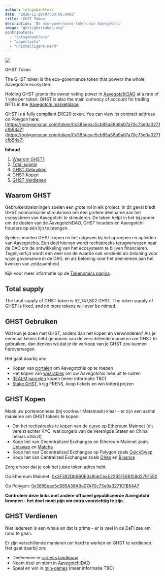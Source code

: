 ```yaml
---
author: letsgobankless
date: '2020-11-28T07:00:00.000Z'
title: 'GHST Token'
description: 'De eco-governance-token van Aavegotchi'
image: "ghst/ghsttoken.svg"
contributors:
  - "letsgobankless"
  - "appellants"
  - "unintelligent-nerd"
---
```


<div class="headerImageContainer">
<img class="headerImage" src="/ghst/ghst.gif">
<p class="headerImageText">GHST Token</p>
</div>

The GHST token is the eco-governance token that powers the whole Aavegotchi ecosystem.

Holding GHST grants the owner voting power in [AavegotchiDAO](/dao) at a rate of 1 vote per token. GHST is also the main currency of account for trading NFTs in the [Aavegotchi marketplace](/marketplace).

GHST is a fully compliant ERC20 token. You can view its contract address on Polygon here: [https://polygonscan.com/token/0x385eeac5cb85a38a9a07a70c73e0a3271cfb54a7](https://polygonscan.com/token/0x385eeac5cb85a38a9a07a70c73e0a3271cfb54a7)

<div class="contentsBox">

**Inhoud**

<ol>
<li><a href=#why-ghst>Waarom GHST?</a></li>
<li><a href=#total-supply>Total supply</a></li>
<li><a href=#using-ghst>GHST Gebruiken</a></li>
<li><a href=#buying-ghst>GHST Kopen</a></li>
<li><a href=#earning-ghst>GHST Verdienen</a></li>
</ol>

</div>

## Waarom GHST
Gebruikersbeloningen spelen een grote rol in elk project. In dit geval biedt GHST economische stimulansen om een grotere deelname aan het ecosysteem van Aavegotchi te stimuleren. De token helpt in het bijzonder om de doelen van de AavegotchiDAO, GHST houders en Aavegotchi houders op één lijn te brengen.

Spelers moeten GHST kopen en het uitgeven bij het oproepen en opleiden van Aavegotchis. Een deel hiervan wordt rechtstreeks terugverwezen naar de DAO om de ontwikkeling van het ecosysteem te blijven financieren. Tegelijkertijd wordt een deel van de waarde ook verdeeld als beloning voor wijze governance in de DAO, en als beloning voor het deelnemen aan het kweken van zeldzaamheid.

Kijk voor meer informatie op de [Tokenomics pagina](/tokenomics).

## Total supply

The total supply of GHST token is 52,747,802 GHST. The token supply of GHST is fixed, and no more tokens will ever be minted.

## GHST Gebruiken
Wat kun je doen met GHST, anders dan het kopen en verwonderen? Als je eenmaal kennis hebt genomen van de verschillende manieren om GHST te gebruiken, dan denken wij dat je de verkoop van je GHST zou kunnen heroverwegen.

Het gaat daarbij om:

* Kopen van [portalen](/portals) om Aavegotchis op te roepen
* Het kopen van [wearables](/wearables) om uw Aavegotchis mee uit te rusten
* [REALM parcelen](/metaverse) kopen (meer informatie TBC)
* [Stake GHST](/staking), krijg FRENS, koop tickets en win lotterij prijzen

## GHST Kopen
Maak uw portemonnees (bij voorkeur Metamask) klaar - er zijn een aantal manieren om GHST tokens te kopen:

* Om het rechtstreeks te kopen van de [curve](/curve) op Ethereum Mainnet (dit vereist echter KYC, wat burgers van de Verenigde Staten en China helaas uitsluit)
* Koop het van Decentralized Exchanges on Ethereum Mainnet zoals [Uniswap](https://app.uniswap.org/#/swap?inputCurrency=ETH&outputCurrency=0x3f382dbd960e3a9bbceae22651e88158d2791550) en [Matcha](https://matcha.xyz/markets/GHST)
* Koop het van Decentralized Exchanges op Polygon zoals [QuickSwap](https://quickswap.exchange/#/swap?outputCurrency=0x385eeac5cb85a38a9a07a70c73e0a3271cfb54a7)
* Koop het van Centralized Exchanges zoals [OKex](https://www.okex.com/spot/trade/ghst-eth#type=1) en [Binance](https://www.binance.com/en/trade/GHST_ETH?layout=pro)

Zorg ervoor dat je ook het juiste token adres hebt.

Op Ethereum Mainnet: [0x3F382Db960E3a9bbCeaE22651E88158d2791550](https://etherscan.io/token/0x3F382DbD960E3a9bbCeaE22651E88158d2791550)

Op Polygon: [0x385Eeac5cB85A38A9a07A70c73e0a3271CfB54A7](https://explorer-mainnet.maticvigil.com/address/0x385Eeac5cB85A38A9a07A70c73e0a3271CfB54A7/transactions)

**Controleer deze links met andere officieel gepubliceerde Aavegotchi bronnen - het doet nooit pijn om extra voorzichtig te zijn.**

## GHST Verdienen
Niet iedereen is een whale en dat is prima - er is veel in de DeFi zee om rond te gaan.

Er zijn verschillende manieren om hard te werken en GHST te verdienen. Het gaat daarbij om:

* Deelnemen in [rariteits landbouw](/rarity-farming)
* Neem deel en stem in [AavegotchiDAO](/dao)
* Speel en win in [min-games](/minigames) (meer informatie TBC)




